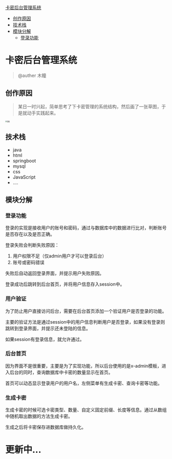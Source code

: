 [卡密后台管理系统](#卡密后台管理系统)
- [创作原因](#创作原因)
- [技术栈](#技术栈)
- [模块分解](#模块分解)
  - [登录功能](#登录功能)


# 卡密后台管理系统

> @auther 木瞳

## 创作原因

> 某日一时兴起，简单思考了下卡密管理的系统结构，然后画了一张草图，于是就动手实践起来。

<img src="https://s4.ax1x.com/2022/03/01/blShJH.png" alt="草图" style="zoom:30%;" />

## 技术栈

- java
- html
- springboot
- mysql
- css
- JavaScript
- ....

## 模块分解

### 登录功能

登录的实现是接收用户的账号和密码，通过与数据库中的数据进行比对，判断账号是否存在以及是否正确。

登录失败会判断失败原因：

1. 用户权限不足（仅admin用户才可以登录后台）
2. 账号或密码错误

失败后自动返回登录界面，并提示用户失败原因。

登录成功后跳转到后台首页，并将用户信息存入session中。

### 用户验证

为了防止用户直接访问后台，需要在后台首页添加一个验证用户是否登录的功能。

主要的验证方法是通过session中的用户信息判断用户是否登录，如果没有登录则跳转到登录界面，并提示还未登陆的信息。

如果session有登录信息，就允许通过。

### 后台首页

因为界面不是很重要，主要是为了实现功能，所以后台使用的是x-admin模板，进入后台的同时，查询数据库中卡密的数量显示在首页。

首页可以动态显示登录用户的用户名，左侧菜单有生成卡密、查询卡密等功能。


### 生成卡密

生成卡密的时候可选卡密类型、数量、自定义固定前缀、长度等信息。通过从数组中随机取出数据的方法生成卡密。

生成之后将卡密保存进数据库做持久化。


# 更新中...

























